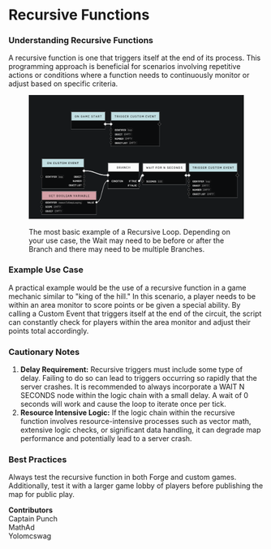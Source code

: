 # Recursive Functions

### Understanding Recursive Functions

A recursive function is one that triggers itself at the end of its process. This programming approach is beneficial for scenarios involving repetitive actions or conditions where a function needs to continuously monitor or adjust based on specific criteria.

<figure><img src="../../../.gitbook/assets/recursive-loop.png" alt=""><figcaption><p>The most basic example of a Recursive Loop. Depending on your use case, the Wait may need to be before or after the Branch and there may need to be multiple Branches.</p></figcaption></figure>

### Example Use Case

A practical example would be the use of a recursive function in a game mechanic similar to "king of the hill." In this scenario, a player needs to be within an area monitor to score points or be given a special ability. By calling a Custom Event that triggers itself at the end of the circuit, the script can constantly check for players within the area monitor and adjust their points total accordingly.

### Cautionary Notes

1. **Delay Requirement:** Recursive triggers must include some type of delay. Failing to do so can lead to triggers occurring so rapidly that the server crashes. It is recommended to always incorporate a WAIT N SECONDS node within the logic chain with a small delay. A wait of 0 seconds will work and cause the loop to iterate once per tick.
2. **Resource Intensive Logic:** If the logic chain within the recursive function involves resource-intensive processes such as vector math, extensive logic checks, or significant data handling, it can degrade map performance and potentially lead to a server crash.

### Best Practices

Always test the recursive function in both Forge and custom games. Additionally, test it with a larger game lobby of players before publishing the map for public play.

**Contributors**\
Captain Punch\
MathAd\
Yolomcswag
